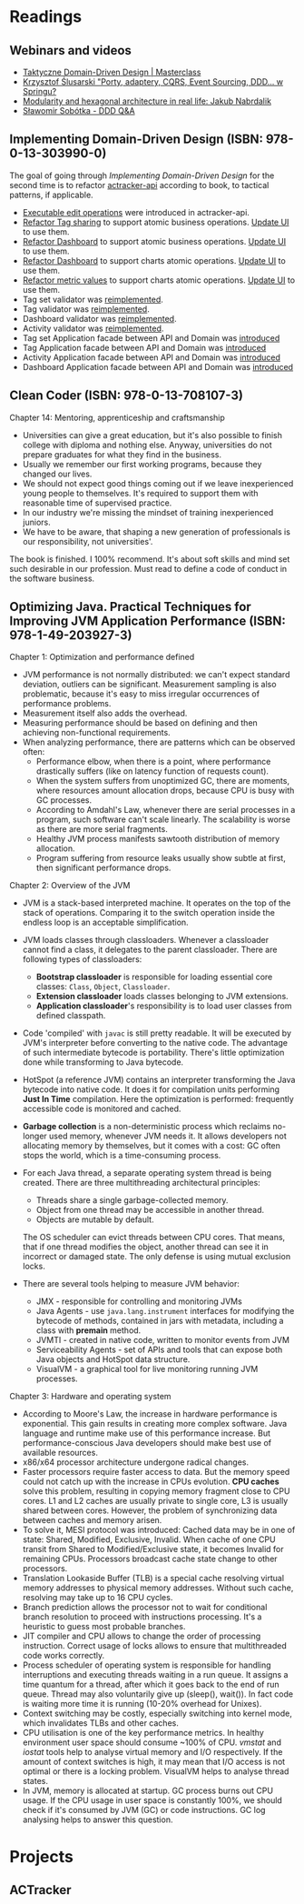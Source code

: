 # Readings

## Webinars and videos
- [Taktyczne Domain-Driven Design | Masterclass](https://www.youtube.com/watch?v=18sjru-OyhE&ab_channel=DevMentors)
- [Krzysztof Ślusarski "Porty, adaptery, CQRS, Event Sourcing, DDD… w Springu?](https://www.youtube.com/watch?v=Da42_gVqDKE&ab_channel=WarsawJUG)
- [Modularity and hexagonal architecture in real life: Jakub Nabrdalik](https://www.youtube.com/watch?v=ILBX9fa9aJo&ab_channel=WarsawJUG)
- [Sławomir Sobótka - DDD Q&A](https://www.youtube.com/watch?v=do-xqIbKZ_8)

## Implementing Domain-Driven Design (ISBN: 978-0-13-303990-0)

The goal of going through *Implementing Domain-Driven Design* for the second time is to refactor
[actracker-api](https://github.com/marcinciapa/actracker-api) according to book, to tactical patterns, if
applicable.

- [Executable edit operations](https://github.com/marcinciapa/actracker-api/pull/89) were introduced in actracker-api.
- [Refactor Tag sharing](https://github.com/marcinciapa/actracker-api/pull/90) to support atomic business operations.
  [Update UI](https://github.com/marcinciapa/actracker-ui/pull/52) to use them.
- [Refactor Dashboard](https://github.com/marcinciapa/actracker-api/pull/91) to support atomic business operations.
  [Update UI](https://github.com/marcinciapa/actracker-ui/pull/53) to use them.
- [Refactor Dashboard](https://github.com/marcinciapa/actracker-api/pull/92) to support charts atomic operations.
  [Update UI](https://github.com/marcinciapa/actracker-ui/pull/54) to use them.
- [Refactor metric values](https://github.com/marcinciapa/actracker-api/pull/93) to support charts atomic operations.
  [Update UI](https://github.com/marcinciapa/actracker-ui/pull/56) to use them.
- Tag set validator was [reimplemented](https://github.com/marcinciapa/actracker-api/pull/94).
- Tag validator was [reimplemented](https://github.com/marcinciapa/actracker-api/pull/95).
- Dashboard validator was [reimplemented](https://github.com/marcinciapa/actracker-api/pull/96).
- Activity validator was [reimplemented](https://github.com/marcinciapa/actracker-api/pull/97).
- Tag set Application facade between API and Domain was
  [introduced](https://github.com/marcinciapa/actracker-api/pull/99)
- Tag Application facade between API and Domain was
  [introduced](https://github.com/marcinciapa/actracker-api/pull/100)
- Activity Application facade between API and Domain was
  [introduced](https://github.com/marcinciapa/actracker-api/pull/101)
- Dashboard Application facade between API and Domain was
  [introduced](https://github.com/marcinciapa/actracker-api/pull/102)

## Clean Coder (ISBN: 978-0-13-708107-3)

Chapter 14: Mentoring, apprenticeship and craftsmanship

- Universities can give a great education, but it's also possible to finish college with diploma and nothing else.
  Anyway, universities do not prepare graduates for what they find in the business.
- Usually we remember our first working programs, because they changed our lives.
- We should not expect good things coming out if we leave inexperienced young people to themselves. It's required to
  support them with reasonable time of supervised practice.
- In our industry we're missing the mindset of training inexperienced juniors.
- We have to be aware, that shaping a new generation of professionals is our responsibility, not universities'.

The book is finished. I 100% recommend. It's about soft skills and mind set such desirable in our profession.
Must read to define a code of conduct in the software business.

## Optimizing Java. Practical Techniques for Improving JVM Application Performance (ISBN: 978-1-49-203927-3)

Chapter 1: Optimization and performance defined

- JVM performance is not normally distributed: we can't expect standard deviation, outliers can be significant.
  Measurement sampling is also problematic, because it's easy to miss irregular occurrences of performance problems.
- Measurement itself also adds the overhead.
- Measuring performance should be based on defining and then achieving non-functional requirements.
- When analyzing performance, there are patterns which can be observed often:
    - Performance elbow, when there is a point, where performance drastically suffers (like on latency function of
      requests count).
    - When the system suffers from unoptimized GC, there are moments, where resources amount allocation drops, because
      CPU is busy with GC processes.
    - According to Amdahl's Law, whenever there are serial processes in a program, such software can't scale linearly.
      The scalability is worse as there are more serial fragments.
    - Healthy JVM process manifests sawtooth distribution of memory allocation.
    - Program suffering from resource leaks usually show subtle at first, then significant performance drops.

Chapter 2: Overview of the JVM

- JVM is a stack-based interpreted machine. It operates on the top of the stack of operations. Comparing it to the
  switch operation inside the endless loop is an acceptable simplification.
- JVM loads classes through classloaders. Whenever a classloader cannot find a class, it delegates to the parent
  classloader. There are following types of classloaders:
    - **Bootstrap classloader** is responsible for loading essential core classes: `Class`, `Object`, `Classloader`.
    - **Extension classloader** loads classes belonging to JVM extensions.
    - **Application classloader**'s responsibility is to load user classes from defined classpath.
- Code 'compiled' with `javac` is still pretty readable. It will be executed by JVM's interpreter before converting
  to the native code. The advantage of such intermediate bytecode is portability. There's little optimization done while
  transforming to Java bytecode.
- HotSpot (a reference JVM) contains an interpreter transforming the Java bytecode into native code. It does it for
  compilation units performing **Just In Time** compilation. Here the optimization is performed: frequently accessible
  code is monitored and cached.
- **Garbage collection** is a non-deterministic process which reclaims no-longer used memory, whenever JVM needs it. It
  allows developers not allocating memory by themselves, but it comes with a cost: GC often stops the world, which is a
  time-consuming process.
- For each Java thread, a separate operating system thread is being created. There are three multithreading
  architectural principles:
    - Threads share a single garbage-collected memory.
    - Object from one thread may be accessible in another thread.
    - Objects are mutable by default.

  The OS scheduler can evict threads between CPU cores. That means, that if one thread modifies the object, another
  thread can see it in incorrect or damaged state. The only defense is using mutual exclusion locks.
- There are several tools helping to measure JVM behavior:
    - JMX - responsible for controlling and monitoring JVMs
    - Java Agents - use `java.lang.instrument` interfaces for modifying the bytecode of methods, contained in jars with
      metadata, including a class with **premain** method.
    - JVMTI - created in native code, written to monitor events from JVM
    - Serviceability Agents - set of APIs and tools that can expose both Java objects and HotSpot data structure.
    - VisualVM - a graphical tool for live monitoring running JVM processes.

Chapter 3: Hardware and operating system

- According to Moore's Law, the increase in hardware performance is exponential. This gain results in creating more
  complex software. Java language and runtime make use of this performance increase. But performance-conscious Java
  developers should make best use of available resources.
- x86/x64 processor architecture undergone radical changes.
- Faster processors require faster access to data. But the memory speed could not catch up with the increase in CPUs
  evolution. **CPU caches** solve this problem, resulting in copying memory fragment close to CPU cores. L1 and L2
  caches are usually private to single core, L3 is usually shared between cores. However, the problem of synchronizing
  data between caches and memory arisen.
- To solve it, MESI protocol was introduced: Cached data may be in one of state: Shared, Modified, Exclusive, Invalid.
  When cache of one CPU transit from Shared to Modified/Exclusive state, it becomes Invalid for remaining CPUs.
  Processors broadcast cache state change to other processors.
- Translation Lookaside Buffer (TLB) is a special cache resolving virtual memory addresses to physical memory addresses.
  Without such cache, resolving may take up to 16 CPU cycles.
- Branch prediction allows the processor not to wait for conditional branch resolution to proceed with instructions
  processing. It's a heuristic to guess most probable branches.
- JIT compiler and CPU allows to change the order of processing instruction. Correct usage of locks allows to ensure
  that multithreaded code works correctly.
- Process scheduler of operating system is responsible for handling interruptions and executing threads waiting in a run
  queue. It assigns a time quantum for a thread, after which it goes back to the end of run queue. Thread may also
  voluntarily give up (sleep(), wait()). In fact code is waiting more time it is running (10-20% overhead for Unixes).
- Context switching may be costly, especially switching into kernel mode, which invalidates TLBs and other caches.
- CPU utilisation is one of the key performance metrics. In healthy environment user space should consume ~100% of CPU.
  *vmstat* and *iostat* tools help to analyse virtual memory and I/O respectively. If the amount of context switches is
  high, it may mean that I/O access is not optimal or there is a locking problem. VisualVM helps to analyse thread
  states.
- In JVM, memory is allocated at startup. GC process burns out CPU usage. If the CPU usage in user space is constantly
  100%, we should check if it's consumed by JVM (GC) or code instructions. GC log analysing helps to answer this
  question.

# Projects

## ACTracker
